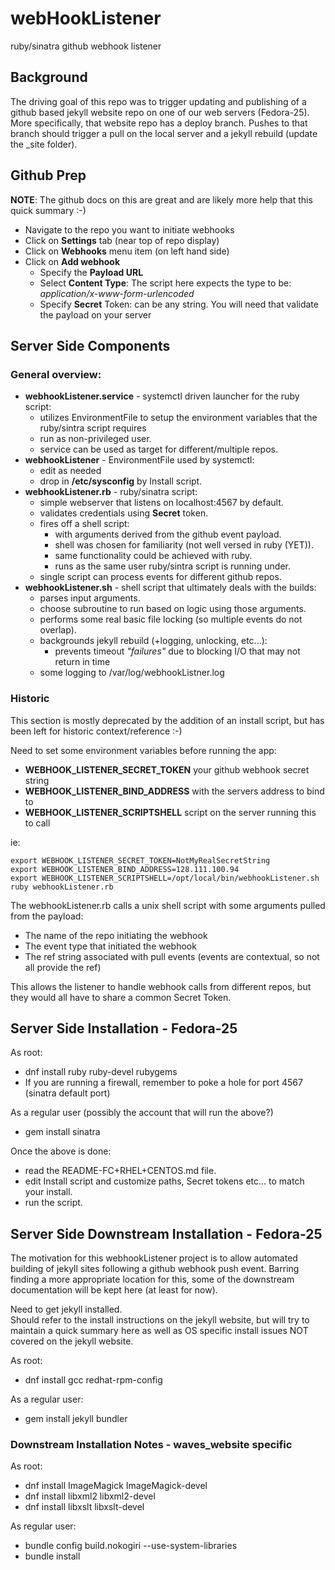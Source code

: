 # webHookListener
ruby/sinatra github webhook listener

## Background
The driving goal of this repo was to trigger updating and publishing of a github
based jekyll website repo on one of our web servers (Fedora-25).  More specifically,
that website repo has a deploy branch.  Pushes to that branch should trigger a pull
on the local server and a jekyll rebuild (update the _site folder).

## Github Prep
**NOTE**: The github docs on this are great and are likely more help that this quick summary :-)
+ Navigate to the repo you want to initiate webhooks
+ Click on **Settings** tab (near top of repo display)
+ Click on **Webhooks** menu item (on left hand side)
+ Click on **Add webhook**
  + Specify the **Payload URL**
  + Select **Content Type**: The script here expects the type to be: _application/x-www-form-urlencoded_
  + Specify **Secret** Token: can be any string.  You will need that validate the payload on your server

## Server Side Components
### General overview:
+ **webhookListener.service** - systemctl driven launcher for the ruby script:
  + utilizes EnvironmentFile to setup the environment variables that the ruby/sintra script requires
  + run as non-privileged user.
  + service can be used as target for different/multiple repos.
+ **webhookListener** - EnvironmentFile used by systemctl:
  + edit as needed
  + drop in **/etc/sysconfig** by Install script.
+ **webhookListener.rb** - ruby/sinatra script:
  + simple webserver that listens on localhost:4567 by default.
  + validates credentials using **Secret** token.
  + fires off a shell script:
    + with arguments derived from the github event payload.
    + shell was chosen for familiarity (not well versed in ruby (YET)).  
    + same functionality could be achieved with ruby.
    + runs as the same user ruby/sintra script is running under.
  + single script can process events for different github repos.
+ **webhookListener.sh** - shell script that ultimately deals with the builds:
  + parses input arguments.
  + choose subroutine to run based on logic using those arguments.
  + performs some real basic file locking (so multiple events do not overlap).
  + backgrounds jekyll rebuild (+logging, unlocking, etc...):
    + prevents timeout *"failures"* due to blocking I/O that may not return in time
  + some logging to /var/log/webhookListner.log

### Historic
This section is mostly deprecated by the addition of an install script, but has
been left for historic context/reference :-)

Need to set some environment variables before running the app:

+ **WEBHOOK_LISTENER_SECRET_TOKEN** your github webhook secret string
+ **WEBHOOK_LISTENER_BIND_ADDRESS** with the servers address to bind to
+ **WEBHOOK_LISTENER_SCRIPTSHELL** script on the server running this to call

ie:
```
export WEBHOOK_LISTENER_SECRET_TOKEN=NotMyRealSecretString
export WEBHOOK_LISTENER_BIND_ADDRESS=128.111.100.94
export WEBHOOK_LISTENER_SCRIPTSHELL=/opt/local/bin/webhookListener.sh
ruby webhookListener.rb
```

The webhookListener.rb calls a unix shell script with some arguments pulled from the payload:
+ The name of the repo initiating the webhook
+ The event type that initiated the webhook
+ The ref string associated with pull events (events are contextual, so not all provide the ref)

This allows the listener to handle webhook calls from different repos, but they would all have to share a common Secret Token.

## Server Side Installation - Fedora-25
As root:
+ dnf install ruby ruby-devel rubygems
+ If you are running a firewall, remember to poke a hole for port 4567 (sinatra default port)

As a regular user (possibly the account that will run the above?)
+ gem install sinatra

Once the above is done:
+ read the README-FC+RHEL+CENTOS.md file.
+ edit Install script and customize paths, Secret tokens etc... to match your install.
+ run the script.

## Server Side Downstream Installation - Fedora-25
The motivation for this webhookListener project is to allow automated building of jekyll sites following a github webhook push event.
Barring finding a more appropriate location for this, some of the downstream documentation will be kept here (at least for now).

Need to get jekyll installed.  
Should refer to the install instructions on the jekyll website, but will try to maintain a quick
summary here as well as OS specific install issues NOT covered on the jekyll website.

As root:
+ dnf install gcc redhat-rpm-config

As a regular user:
+ gem install jekyll bundler


### Downstream Installation Notes - waves_website specific
As root:
+ dnf install ImageMagick ImageMagick-devel
+ dnf install libxml2 libxml2-devel
+ dnf install libxslt libxslt-devel

As regular user:
+ bundle config build.nokogiri --use-system-libraries
+ bundle install
